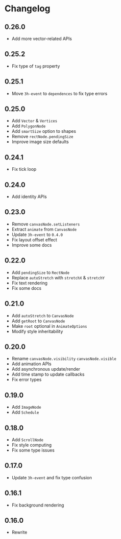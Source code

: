 # Changelog

## 0.26.0

- Add more vector-related APIs

## 0.25.2

- Fix type of `tag` property

## 0.25.1

- Move `3h-event` to `dependences` to fix type errors

## 0.25.0

- Add `Vector` & `Vertices`
- Add `PolygonNode`
- Add `smartSize` option to shapes
- Remove `rectNode.pendingSize`
- Improve image size defaults

## 0.24.1

- Fix tick loop

## 0.24.0

- Add identity APIs

## 0.23.0

- Remove `canvasNode.setListeners`
- Extract `animate` from `CanvasNode`
- Update `3h-event` to `0.4.0`
- Fix layout offset effect
- Improve some docs

## 0.22.0

- Add `pendingSize` to `RectNode`
- Replace `autoStretch` with `stretchX` & `stretchY`
- Fix text rendering
- Fix some docs

## 0.21.0

- Add `autoStretch` to `CanvasNode`
- Add `getRoot` to `CanvasNode`
- Make `root` optional in `AnimateOptions`
- Modify style inheritability

## 0.20.0

- Rename `canvasNode.visibility` `canvasNode.visible`
- Add animation APIs
- Add asynchronous update/render
- Add time stamp to update callbacks
- Fix error types

## 0.19.0

- Add `ImageNode`
- Add `Schedule`

## 0.18.0

- Add `ScrollNode`
- Fix style computing
- Fix some type issues

## 0.17.0

- Update `3h-event` and fix type confusion

## 0.16.1

- Fix background rendering

## 0.16.0

- Rewrite
